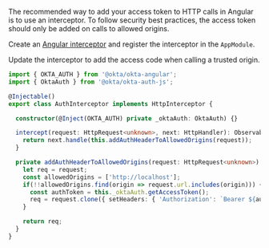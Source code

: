 The recommended way to add your access token to HTTP calls in Angular is to use an interceptor. To follow security best practices, the access token should only be added on calls to allowed origins.

Create an [Angular interceptor](https://angular.io/guide/http#intercepting-requests-and-responses) and register the interceptor in the `AppModule`.

Update the interceptor to add the access code when calling a trusted origin.

```ts
import { OKTA_AUTH } from '@okta/okta-angular';
import { OktaAuth } from '@okta/okta-auth-js';

@Injectable()
export class AuthInterceptor implements HttpInterceptor {

  constructor(@Inject(OKTA_AUTH) private _oktaAuth: OktaAuth) {}

  intercept(request: HttpRequest<unknown>, next: HttpHandler): Observable<HttpEvent<unknown>> {
    return next.handle(this.addAuthHeaderToAllowedOrigins(request));
  }

  private addAuthHeaderToAllowedOrigins(request: HttpRequest<unknown>): HttpRequest<unknown> {
    let req = request;
    const allowedOrigins = ['http://localhost'];
    if(!!allowedOrigins.find(origin => request.url.includes(origin))) {
      const authToken = this._oktaAuth.getAccessToken();
      req = request.clone({ setHeaders: { 'Authorization': `Bearer ${authToken}` } });
    }

    return req;
  }
}
```